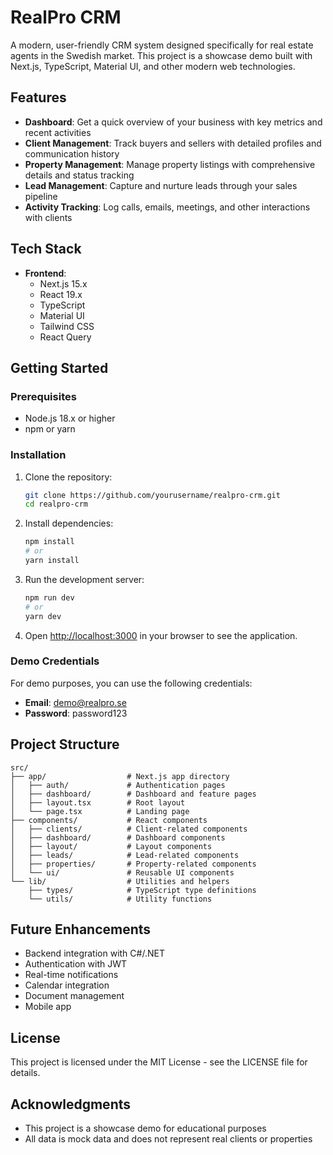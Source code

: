 # RealPro CRM

A modern, user-friendly CRM system designed specifically for real estate agents in the Swedish market. This project is a showcase demo built with Next.js, TypeScript, Material UI, and other modern web technologies.

## Features

- **Dashboard**: Get a quick overview of your business with key metrics and recent activities
- **Client Management**: Track buyers and sellers with detailed profiles and communication history
- **Property Management**: Manage property listings with comprehensive details and status tracking
- **Lead Management**: Capture and nurture leads through your sales pipeline
- **Activity Tracking**: Log calls, emails, meetings, and other interactions with clients

## Tech Stack

- **Frontend**:
  - Next.js 15.x
  - React 19.x
  - TypeScript
  - Material UI
  - Tailwind CSS
  - React Query

## Getting Started

### Prerequisites

- Node.js 18.x or higher
- npm or yarn

### Installation

1. Clone the repository:

   ```bash
   git clone https://github.com/yourusername/realpro-crm.git
   cd realpro-crm
   ```

2. Install dependencies:

   ```bash
   npm install
   # or
   yarn install
   ```

3. Run the development server:

   ```bash
   npm run dev
   # or
   yarn dev
   ```

4. Open [http://localhost:3000](http://localhost:3000) in your browser to see the application.

### Demo Credentials

For demo purposes, you can use the following credentials:

- **Email**: demo@realpro.se
- **Password**: password123

## Project Structure

```
src/
├── app/                  # Next.js app directory
│   ├── auth/             # Authentication pages
│   ├── dashboard/        # Dashboard and feature pages
│   ├── layout.tsx        # Root layout
│   └── page.tsx          # Landing page
├── components/           # React components
│   ├── clients/          # Client-related components
│   ├── dashboard/        # Dashboard components
│   ├── layout/           # Layout components
│   ├── leads/            # Lead-related components
│   ├── properties/       # Property-related components
│   └── ui/               # Reusable UI components
└── lib/                  # Utilities and helpers
    ├── types/            # TypeScript type definitions
    └── utils/            # Utility functions
```

## Future Enhancements

- Backend integration with C#/.NET
- Authentication with JWT
- Real-time notifications
- Calendar integration
- Document management
- Mobile app

## License

This project is licensed under the MIT License - see the LICENSE file for details.

## Acknowledgments

- This project is a showcase demo for educational purposes
- All data is mock data and does not represent real clients or properties

